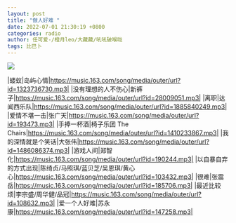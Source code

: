 ```yaml
---
layout: post
title: "做人好难 "
date: 2022-07-01 21:30:19 +0800
categories: radio
author: 任可爱-/橙月leo/大藏藏/吼吼破喉咙
tags: 比巴卜
---
```

![]({{site.baseurl}}/images/cover_20220701.jpg)

|蝼蚁|岛屿心情|https://music.163.com/song/media/outer/url?id=1323736730.mp3|
|没有理想的人不伤心|新裤子|https://music.163.com/song/media/outer/url?id=28009051.mp3|
|离职|达闻西乐队|https://music.163.com/song/media/outer/url?id=1885840249.mp3|
|爱情不堪一击|张广天|https://music.163.com/song/media/outer/url?id=193473.mp3|
|手捧一杯酒|椅子乐团 The Chairs|https://music.163.com/song/media/outer/url?id=1410233867.mp3|
|我的深情就是个笑话|大张伟|https://music.163.com/song/media/outer/url?id=1486086374.mp3|
|游戏人间|郑智化|https://music.163.com/song/media/outer/url?id=190244.mp3|
|以自暴自弃的方式出现|陈绮贞/马照琪/蓝贝芝/吴恩琪/黄心心|https://music.163.com/song/media/outer/url?id=103432.mp3|
|很难|张震岳|https://music.163.com/song/media/outer/url?id=185706.mp3|
|最近比较烦|李宗盛/周华健/品冠|https://music.163.com/song/media/outer/url?id=108632.mp3|
|爱一个人好难|苏永康|https://music.163.com/song/media/outer/url?id=147258.mp3|

